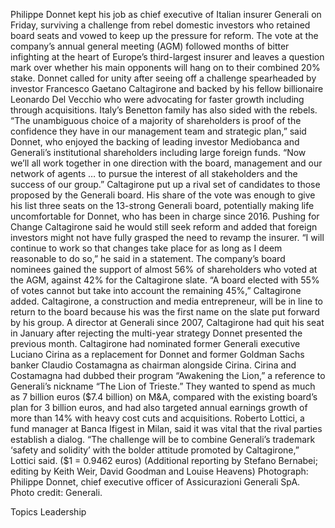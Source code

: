 Philippe Donnet kept his job as chief executive of Italian insurer Generali on Friday, surviving a challenge from rebel domestic investors who retained board seats and vowed to keep up the pressure for reform.
The vote at the company’s annual general meeting (AGM) followed months of bitter infighting at the heart of Europe’s third-largest insurer and leaves a question mark over whether his main opponents will hang on to their combined 20% stake.
Donnet called for unity after seeing off a challenge spearheaded by investor Francesco Gaetano Caltagirone and backed by his fellow billionaire Leonardo Del Vecchio who were advocating for faster growth including through acquisitions.
Italy’s Benetton family has also sided with the rebels.
“The unambiguous choice of a majority of shareholders is proof of the confidence they have in our management team and strategic plan,” said Donnet, who enjoyed the backing of leading investor Mediobanca and Generali’s institutional shareholders including large foreign funds.
“Now we’ll all work together in one direction with the board, management and our network of agents … to pursue the interest of all stakeholders and the success of our group.”
Caltagirone put up a rival set of candidates to those proposed by the Generali board. His share of the vote was enough to give his list three seats on the 13-strong Generali board, potentially making life uncomfortable for Donnet, who has been in charge since 2016.
Pushing for Change
Caltagirone said he would still seek reform and added that foreign investors might not have fully grasped the need to revamp the insurer.
“I will continue to work so that changes take place for as long as I deem reasonable to do so,” he said in a statement.
The company’s board nominees gained the support of almost 56% of shareholders who voted at the AGM, against 42% for the Caltagirone slate.
“A board elected with 55% of votes cannot but take into account the remaining 45%,” Caltagirone added.
Caltagirone, a construction and media entrepreneur, will be in line to return to the board because his was the first name on the slate put forward by his group.
A director at Generali since 2007, Caltagirone had quit his seat in January after rejecting the multi-year strategy Donnet presented the previous month.
Caltagirone had nominated former Generali executive Luciano Cirina as a replacement for Donnet and former Goldman Sachs banker Claudio Costamagna as chairman alongside Cirina.
Cirina and Costamagna had dubbed their program “Awakening the Lion,” a reference to Generali’s nickname “The Lion of Trieste.”
They wanted to spend as much as 7 billion euros ($7.4 billion) on M&A, compared with the existing board’s plan for 3 billion euros, and had also targeted annual earnings growth of more than 14% with heavy cost cuts and acquisitions.
Roberto Lottici, a fund manager at Banca Ifigest in Milan, said it was vital that the rival parties establish a dialog.
“The challenge will be to combine Generali’s trademark ‘safety and solidity’ with the bolder attitude promoted by Caltagirone,” Lottici said.
($1 = 0.9462 euros) (Additional reporting by Stefano Bernabei; editing by Keith Weir, David Goodman and Louise Heavens)
Photograph: Philippe Donnet, chief executive officer of Assicurazioni Generali SpA. Photo credit: Generali.

Topics
Leadership
